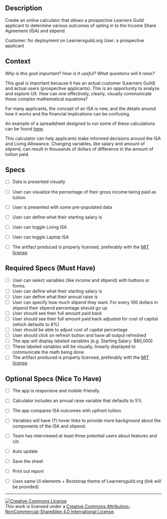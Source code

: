 ## Description

Create an online calculator that allows a prospective Learners Guild applicant to determine various outcomes of opting in to the Income Share Agreement (ISA) and stipend. 

Customer: for deployment on Learnersguild.org
User: a prospective applicant

## Context

_Why is this goal important? How is it useful? What questions will it raise?_

This goal is important because it has an actual customer (Learners Guild) and actual users (prospective applicants). This is an opportunity to analyze and explore UX. How can one effectively, clearly, visually communicate these complex mathematical equations?

For many applicants, the concept of an ISA is new, and the details around how it works and the financial implications can be confusing. 

An example of a spreadsheet designed to run some of these calculations can be found [here](https://docs.google.com/spreadsheets/d/1QGhQJeezQwfytiS-WJ4WC3G8TjDxn-ia59ko-bWcYJY/edit?usp=sharing). 

This calculator can help applicants make informed decisions around the ISA and Living Allowance. 
Changing variables, like salary and amount of stipend, can result in thousands of dollars of difference in the amount of tuition paid.


## Specs
- [ ] Data is presented visually
- [ ] User can visualize the percentage of their gross income being paid as tuition
- [ ] User is presented with some pre-populated data
- [ ] User can define what their starting salary is
- [ ] User can toggle Living ISA
- [ ] User can toggle Laptop ISA
- [ ] The artifact produced is properly licensed, preferably with the [MIT license][mit-license].




## Required Specs (Must Have)

- [ ] User can select variables (like income and stipend) with buttons or forms.
- [ ] User can define what their starting salary is
- [ ] User can define what their annual raise is
- [ ] User can specify how much stipend they want. For every 100 dollars in stipend their stipend percentage should go up 
- [ ] User should see their full amount paid back
- [ ] User should see their full amount paid back adjusted for cost of capital (which defaults to 8%)
- [ ] User should be able to adjust cost of capital percentage
- [ ] User should click on refresh button and have all output refreshed
- [ ] The app will display labeled variables (e.g. Starting Salary: $80,000)
- [ ] These labeled variables will be visually, linearly displayed to communicate the math being done
- [ ] The artifact produced is properly licensed, preferably with the [MIT license][mit-license].

## Optional Specs (Nice To Have)
- [ ] The app is responsive and mobile-friendly.
- [ ] Calculator includes an annual raise variable that defaults to 5%
- [ ] The app compares ISA outcomes with upfront tuition.
- [ ] Variables will have (?) hover links to provide more background about the components of the ISA and stipend.
- [ ] Team has interviewed at least three potential users about features and UX.
- [ ] Auto update
- [ ] Save the sheet
- [ ] Print out report
- [ ] Uses same UI elements + Bootstrap theme of Learnersguild.org (link will be provided)






---

<!-- LICENSE -->

<a rel="license" href="http://creativecommons.org/licenses/by-nc-sa/4.0/"><img alt="Creative Commons License" style="border-width:0" src="https://i.creativecommons.org/l/by-nc-sa/4.0/80x15.png" /></a>
<br />This work is licensed under a <a rel="license" href="http://creativecommons.org/licenses/by-nc-sa/4.0/">Creative Commons Attribution-NonCommercial-ShareAlike 4.0 International License</a>.

[mit-license]: https://opensource.org/licenses/MIT
